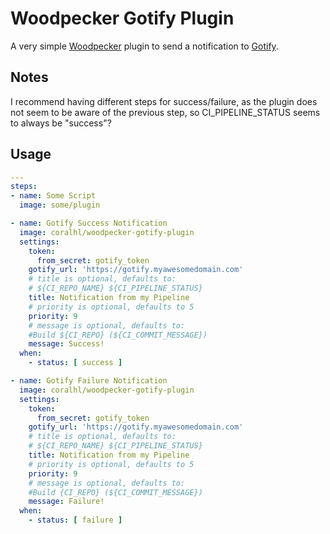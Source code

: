 # Woodpecker Gotify Plugin
A very simple [Woodpecker](https://woodpecker-ci.org) plugin to send a notification to [Gotify](https://gotify.net).

## Notes
I recommend having different steps for success/failure, as the plugin does not seem to be aware of the previous step, so CI_PIPELINE_STATUS seems to always be "success"?

## Usage
```yaml
---
steps:
- name: Some Script
  image: some/plugin

- name: Gotify Success Notification
  image: coralhl/woodpecker-gotify-plugin
  settings:
    token:
      from_secret: gotify_token
    gotify_url: 'https://gotify.myawesomedomain.com'
    # title is optional, defaults to:
    # ${CI_REPO_NAME} ${CI_PIPELINE_STATUS}
    title: Notification from my Pipeline
    # priority is optional, defaults to 5
    priority: 9
    # message is optional, defaults to:
    #Build ${CI_REPO} (${CI_COMMIT_MESSAGE})
    message: Success!
  when:
    - status: [ success ]

- name: Gotify Failure Notification
  image: coralhl/woodpecker-gotify-plugin
  settings:
    token:
      from_secret: gotify_token
    gotify_url: 'https://gotify.myawesomedomain.com'
    # title is optional, defaults to:
    # ${CI_REPO_NAME} ${CI_PIPELINE_STATUS}
    title: Notification from my Pipeline
    # priority is optional, defaults to 5
    priority: 9
    # message is optional, defaults to:
    #Build {CI_REPO} (${CI_COMMIT_MESSAGE})
    message: Failure!
  when:
    - status: [ failure ]
```
